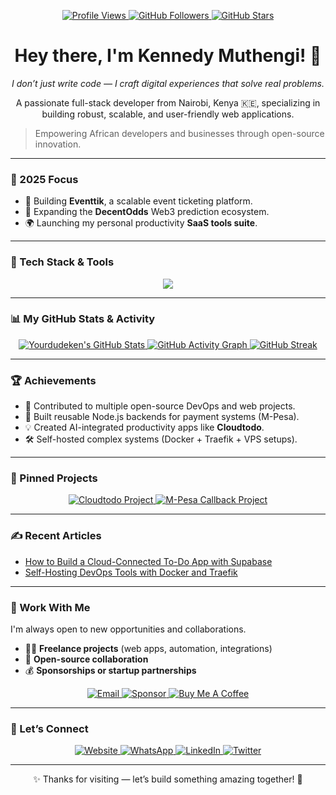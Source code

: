 <p align="center">
  <a href="https://github.com/yourdudeken">
    <img src="https://komarev.com/ghpvc/?username=yourdudeken&color=blue&style=flat-square" alt="Profile Views"/>
  </a>
  <a href="https://github.com/yourdudeken?tab=followers">
    <img src="https://img.shields.io/github/followers/yourdudeken?label=Followers&style=flat-square&color=blue" alt="GitHub Followers"/>
  </a>
  <a href="https://github.com/yourdudeken">
    <img src="https://img.shields.io/github/stars/yourdudeken?label=Stars&style=flat-square&color=blue" alt="GitHub Stars"/>
  </a>
</p>

<h1 align="center">Hey there, I'm Kennedy Muthengi! 👋</h1>

<p align="center">
  <em>I don’t just write code — I craft digital experiences that solve real problems.</em>
</p>

<p align="center">
  A passionate full-stack developer from Nairobi, Kenya 🇰🇪, specializing in building robust, scalable, and user-friendly web applications.
</p>

> Empowering African developers and businesses through open-source innovation.

---

### 🎯 2025 Focus
- 🚀 Building **Eventtik**, a scalable event ticketing platform.
- 🧩 Expanding the **DecentOdds** Web3 prediction ecosystem.
- 🌍 Launching my personal productivity **SaaS tools suite**.

---

### 🧰 Tech Stack & Tools

<p align="center">
  <a href="https://skillicons.dev">
    <img src="https://skillicons.dev/icons?i=js,ts,react,nodejs,docker,postgres,git,linux,tailwind,vite,supabase,firebase,gcp,vscode" />
  </a>
</p>

---

### 📊 My GitHub Stats & Activity

<p align="center">
  <a href="https://github.com/yourdudeken">
    <img src="https://github-readme-stats.vercel.app/api?username=yourdudeken&show_icons=true&theme=tokyonight&hide_border=true&count_private=true" alt="Yourdudeken's GitHub Stats" />
  </a>
  <a href="https://github.com/yourdudeken">
    <img src="https://github-readme-activity-graph.vercel.app/graph?username=yourdudeken&theme=react-dark" alt="GitHub Activity Graph"/>
  </a>
  <a href="https://git.io/streak-stats">
    <img src="https://streak-stats.demolab.com?user=yourdudeken&theme=vue-dark&hide_border=true" alt="GitHub Streak"/>
  </a>
</p>

---

### 🏆 Achievements
- 🥇 Contributed to multiple open-source DevOps and web projects.
- 🧠 Built reusable Node.js backends for payment systems (M-Pesa).
- 💡 Created AI-integrated productivity apps like **Cloudtodo**.
- 🛠️ Self-hosted complex systems (Docker + Traefik + VPS setups).

---

### 📌 Pinned Projects

<p align="center">
  <a href="https://github.com/yourdudeken/cloudtodo">
    <img src="https://github-readme-stats.vercel.app/api/pin/?username=yourdudeken&repo=cloudtodo&theme=vue-dark" alt="Cloudtodo Project"/>
  </a>
  <a href="https://github.com/yourdudeken/mpesa-callback">
    <img src="https://github-readme-stats.vercel.app/api/pin/?username=yourdudeken&repo=mpesa-callback&theme=vue-dark" alt="M-Pesa Callback Project"/>
  </a>
</p>

---

### ✍️ Recent Articles
- [How to Build a Cloud-Connected To-Do App with Supabase](#)
- [Self-Hosting DevOps Tools with Docker and Traefik](#)

---

### 💼 Work With Me

I'm always open to new opportunities and collaborations.

- 🧑‍💻 **Freelance projects** (web apps, automation, integrations)
- 🤝 **Open-source collaboration**
- 💰 **Sponsorships or startup partnerships**

<p align="center">
  <a href="mailto:kenmwendwamuthengi@gmail.com">
    <img src="https://img.shields.io/badge/Email-kenmwendwamuthengi-red?style=for-the-badge&logo=gmail" alt="Email"/>
  </a>
  <a href="https://github.com/sponsors/yourdudeken">
    <img src="https://img.shields.io/badge/Sponsor-❤️-brightgreen?style=for-the-badge" alt="Sponsor"/>
  </a>
  <a href="https://www.buymeacoffee.com/yourdudeken">
    <img src="https://img.shields.io/badge/Buy%20Me%20A%20Coffee-ffdd00?style=for-the-badge&logo=buy-me-a-coffee&logoColor=black" alt="Buy Me A Coffee"/>
  </a>
</p>

---

### 💬 Let’s Connect

<p align="center">
  <a href="https://yourdudeken.com" target="_blank">
    <img src="https://img.shields.io/badge/Website-yourdudeken.com-blue?style=for-the-badge&logo=google-chrome" alt="Website"/>
  </a>
  <a href="https://wa.me/254759142986" target="_blank">
    <img src="https://img.shields.io/badge/WhatsApp-Chat%20with%20me-green?style=for-the-badge&logo=whatsapp" alt="WhatsApp"/>
  </a>
  <a href="https://linkedin.com/in/yourdudeken" target="_blank">
    <img src="https://img.shields.io/badge/LinkedIn-yourdudeken-blue?style=for-the-badge&logo=linkedin" alt="LinkedIn"/>
  </a>
  <a href="https://twitter.com/yourdudeken" target="_blank">
    <img src="https://img.shields.io/badge/Twitter-@yourdudeken-1DA1F2?style=for-the-badge&logo=twitter&logoColor=white" alt="Twitter"/>
  </a>
</p>

---

<p align="center">
  ✨ Thanks for visiting — let’s build something amazing together! 🚀
</p>
